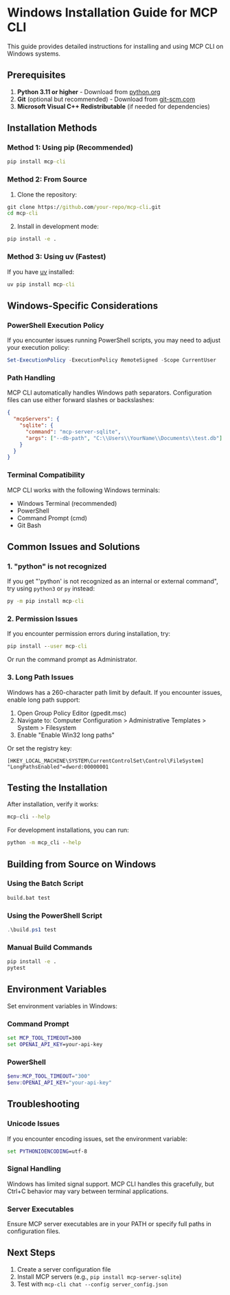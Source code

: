 # Windows Installation Guide for MCP CLI

This guide provides detailed instructions for installing and using MCP CLI on Windows systems.

## Prerequisites

1. **Python 3.11 or higher** - Download from [python.org](https://www.python.org/downloads/)
2. **Git** (optional but recommended) - Download from [git-scm.com](https://git-scm.com/download/win)
3. **Microsoft Visual C++ Redistributable** (if needed for dependencies)

## Installation Methods

### Method 1: Using pip (Recommended)

```cmd
pip install mcp-cli
```

### Method 2: From Source

1. Clone the repository:
```cmd
git clone https://github.com/your-repo/mcp-cli.git
cd mcp-cli
```

2. Install in development mode:
```cmd
pip install -e .
```

### Method 3: Using uv (Fastest)

If you have [uv](https://github.com/astral-sh/uv) installed:
```cmd
uv pip install mcp-cli
```

## Windows-Specific Considerations

### PowerShell Execution Policy

If you encounter issues running PowerShell scripts, you may need to adjust your execution policy:

```powershell
Set-ExecutionPolicy -ExecutionPolicy RemoteSigned -Scope CurrentUser
```

### Path Handling

MCP CLI automatically handles Windows path separators. Configuration files can use either forward slashes or backslashes:

```json
{
  "mcpServers": {
    "sqlite": {
      "command": "mcp-server-sqlite",
      "args": ["--db-path", "C:\\Users\\YourName\\Documents\\test.db"]
    }
  }
}
```

### Terminal Compatibility

MCP CLI works with the following Windows terminals:
- Windows Terminal (recommended)
- PowerShell
- Command Prompt (cmd)
- Git Bash

## Common Issues and Solutions

### 1. "python" is not recognized

If you get "'python' is not recognized as an internal or external command", try using `python3` or `py` instead:

```cmd
py -m pip install mcp-cli
```

### 2. Permission Issues

If you encounter permission errors during installation, try:

```cmd
pip install --user mcp-cli
```

Or run the command prompt as Administrator.

### 3. Long Path Issues

Windows has a 260-character path limit by default. If you encounter issues, enable long path support:

1. Open Group Policy Editor (gpedit.msc)
2. Navigate to: Computer Configuration > Administrative Templates > System > Filesystem
3. Enable "Enable Win32 long paths"

Or set the registry key:
```
[HKEY_LOCAL_MACHINE\SYSTEM\CurrentControlSet\Control\FileSystem]
"LongPathsEnabled"=dword:00000001
```

## Testing the Installation

After installation, verify it works:

```cmd
mcp-cli --help
```

For development installations, you can run:
```cmd
python -m mcp_cli --help
```

## Building from Source on Windows

### Using the Batch Script

```cmd
build.bat test
```

### Using the PowerShell Script

```powershell
.\build.ps1 test
```

### Manual Build Commands

```cmd
pip install -e .
pytest
```

## Environment Variables

Set environment variables in Windows:

### Command Prompt
```cmd
set MCP_TOOL_TIMEOUT=300
set OPENAI_API_KEY=your-api-key
```

### PowerShell
```powershell
$env:MCP_TOOL_TIMEOUT="300"
$env:OPENAI_API_KEY="your-api-key"
```

## Troubleshooting

### Unicode Issues

If you encounter encoding issues, set the environment variable:
```cmd
set PYTHONIOENCODING=utf-8
```

### Signal Handling

Windows has limited signal support. MCP CLI handles this gracefully, but Ctrl+C behavior may vary between terminal applications.

### Server Executables

Ensure MCP server executables are in your PATH or specify full paths in configuration files.

## Next Steps

1. Create a server configuration file
2. Install MCP servers (e.g., `pip install mcp-server-sqlite`)
3. Test with `mcp-cli chat --config server_config.json`